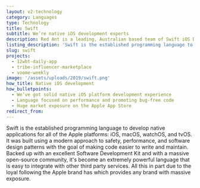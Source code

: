 ```yaml
---
layout: v2-technology
category: Languages
type: Technology
title: Swift
subtitle: We’re native iOS development experts
description: Red Ant is a leading, Australian based team of Swift iOS Developers. We’ve worked with multiple companies and startups to build out their native Swift iOS apps.
listing_description: 'Swift is the established programming language to develop native applications for all of the Apple platforms: iOS, macOS, watchOS, and tvOS. It was built using a modern approach to safety, performance, and software design patterns with the goal of making code easier to write and maintain.'
slug: swift
projects:
  - 12wbt-daily-app
  - tribe-influencer-marketplace
  - voome-weekly
image: '/assets/uploads/2019/swift.png'
how_title: Native iOS development
how_bulletpoints:
  - We’ve got solid native iOS platform development experience
  - Language focused on performance and promoting bug-free code
  - Huge market exposure on the Apple App Store
redirect_from:
---
```


Swift is the established programming language to develop native applications for all of the Apple platforms: iOS, macOS, watchOS, and tvOS. It was built using a modern approach to safety, performance, and software design patterns with the goal of making code easier to write and maintain.
Backed up with an excellent Software Development Kit and with a massive open-source community, it's become an extremely powerful language that is easy to integrate with other third party services. All this in part due to the loyal following the Apple brand has which provides any brand with massive exposure.
